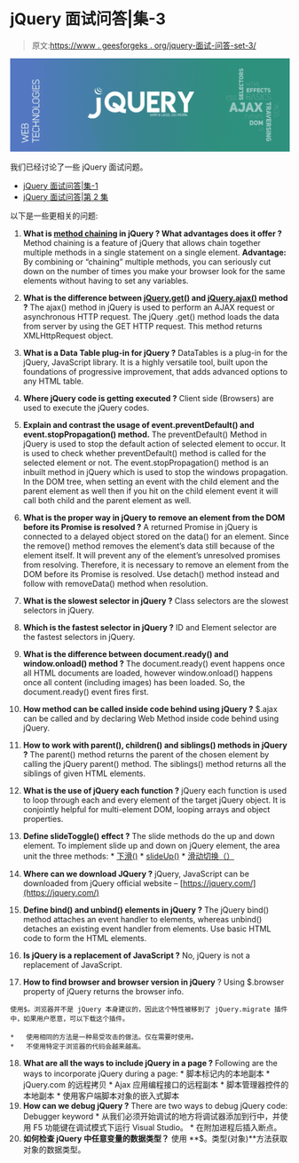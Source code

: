 # jQuery 面试问答|集-3

> 原文:[https://www . geesforgeks . org/jquery-面试-问答-set-3/](https://www.geeksforgeeks.org/jquery-interview-questions-and-answers-set-3/)

![jQuery interview questions](img/b76f91494d1eff99308a7f6cf832ce96.png)

我们已经讨论了一些 jQuery 面试问题。

*   [jQuery 面试问答|集-1](https://www.geeksforgeeks.org/jquery-interview-questions-and-answers/)
*   [jQuery 面试问答|第 2 集](https://www.geeksforgeeks.org/jquery-interview-questions-and-answers-set-2/)

以下是一些更相关的问题:

1.  **What is **[method chaining](https://www.geeksforgeeks.org/jquery-chaining/)** in jQuery ? What advantages does it offer ?**
    Method chaining is a feature of jQuery that allows chain together multiple methods in a single statement on a single element.
    **Advantage:** By combining or “chaining” multiple methods, you can seriously cut down on the number of times you make your browser look for the same elements without having to set any variables.
2.  **What is the difference between [jQuery.get()](https://www.geeksforgeeks.org/jquery-get-method/) and [jQuery.ajax()](https://www.geeksforgeeks.org/jquery-ajax-method/) method ?**
    The ajax() method in jQuery is used to perform an AJAX request or asynchronous HTTP request. The jQuery .get() method loads the data from server by using the GET HTTP request. This method returns XMLHttpRequest object.

3.  **What is a Data Table plug-in for jQuery ?**
    DataTables is a plug-in for the jQuery, JavaScript library. It is a highly versatile tool, built upon the foundations of progressive improvement, that adds advanced options to any HTML table.
4.  **Where jQuery code is getting executed ?**
    Client side (Browsers) are used to execute the jQuery codes.
5.  **Explain and contrast the usage of event.preventDefault() and event.stopPropagation() method.**
    The preventDefault() Method in jQuery is used to stop the default action of selected element to occur. It is used to check whether preventDefault() method is called for the selected element or not. The event.stopPropagation() method is an inbuilt method in jQuery which is used to stop the windows propagation. In the DOM tree, when setting an event with the child element and the parent element as well then if you hit on the child element event it will call both child and the parent element as well.
6.  **What is the proper way in jQuery to remove an element from the DOM before its Promise is resolved ?**
    A returned Promise in jQuery is connected to a delayed object stored on the data() for an element. Since the remove() method removes the element’s data still because of the element itself. It will prevent any of the element’s unresolved promises from resolving.
    Therefore, it is necessary to remove an element from the DOM before its Promise is resolved. Use detach() method instead and follow with removeData() method when resolution.
7.  **What is the slowest selector in jQuery ?**
    Class selectors are the slowest selectors in jQuery.
8.  **Which is the fastest selector in jQuery ?**
    ID and Element selector are the fastest selectors in jQuery.
9.  **What is the difference between document.ready() and window.onload() method ?**
    The document.ready() event happens once all HTML documents are loaded, however window.onload() happens once all content (including images) has been loaded. So, the document.ready() event fires first.
10.  **How method can be called inside code behind using jQuery ?**
    $.ajax can be called and by declaring Web Method inside code behind using jQuery.

11.  **How to work with parent(), children() and siblings() methods in jQuery ?**
    The parent() method returns the parent of the chosen element by calling the jQuery parent() method. The siblings() method returns all the siblings of given HTML elements.
12.  **What is the use of jQuery each function ?**
    jQuery each function is used to loop through each and every element of the target jQuery object. It is conjointly helpful for multi-element DOM, looping arrays and object properties.
13.  **Define slideToggle() effect ?**
    The slide methods do the up and down element. To implement slide up and down on jQuery element, the area unit the three methods:
    *   [下滑()](https://www.geeksforgeeks.org/jquery-slidedown-method/)
    *   [slideUp()](https://www.geeksforgeeks.org/jquery-slideup-with-examples/)
    *   [滑动切换（）](https://www.geeksforgeeks.org/jquery-slidetoggle-method/)
14.  **Where can we download JQuery ?**
    jQuery, JavaScript can be downloaded from jQuery official website – [https://jquery.com/](https://jquery.com/)
15.  **Define bind() and unbind() elements in jQuery ?**
    The jQuery bind() method attaches an event handler to elements, whereas unbind() detaches an existing event handler from elements. Use basic HTML code to form the HTML elements.
16.  **Is jQuery is a replacement of JavaScript ?**
    No, jQuery is not a replacement of JavaScript.
17.  **How to find browser and browser version in jQuery** ?
    Using $.browser property of jQuery returns the browser info.

    使用$。浏览器并不是 jQuery 本身建议的，因此这个特性被移到了 jQuery.migrate 插件中，如果用户愿意，可以下载这个插件。

    *   使用相同的方法是一种易受攻击的做法。仅在需要时使用。
    *   不使用特定于浏览器的代码会越来越高。
18.  **What are all the ways to include jQuery in a page ?**
    Following are the ways to incorporate jQuery during a page:
    *   脚本标记内的本地副本
    *   jQuery.com 的远程拷贝
    *   Ajax 应用编程接口的远程副本
    *   脚本管理器控件的本地副本
    *   使用客户端脚本对象的嵌入式脚本
19.  **How can we debug jQuery ?**
    There are two ways to debug jQuery code:
    Debugger keyword
    *   从我们必须开始调试的地方将调试器添加到行中，并使用 F5 功能键在调试模式下运行 Visual Studio。
    *   在附加进程后插入断点。
20.  **如何检查 jQuery 中任意变量的数据类型？**
    使用 **$。类型(对象)**方法获取对象的数据类型。
